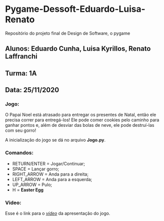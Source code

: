# Pygame-Dessoft-Eduardo-Luisa-Renato
Repositório do projeto final de Design de Software, o pygame
## Alunos: Eduardo Cunha, Luisa Kyrillos, Renato Laffranchi
## Turma: 1A
## Data: 25/11/2020

### Jogo:
O Papai Noel está atrasado para entregar os presentes de Natal, então ele precisa correr para entregá-los! Ele pode comer cookies pelo caminho para ganhar pontos e, além de desviar das bolas de neve, ele pode destruí-las com seu gorro!

A inicialização do jogo se dá no arquivo **Jogo.py**.

### Comandos:
- RETURN/ENTER = Jogar/Continuar;
- SPACE = Lançar gorro;
- RIGHT_ARROW = Anda para a direita;
- LEFT_ARROW = Anda para a esquerda;
- UP_ARROW = Pulo;
- H = **Easter Egg**

### Video:

Esse é o link para o *[vídeo](https://www.youtube.com/watch?v=0icbqPWkbHY&feature=youtu.be&ab_channel=EduardoCunha)* da apresentação do jogo.